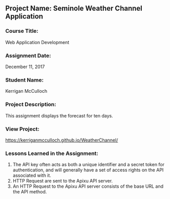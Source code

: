 ## Project Name:  Seminole Weather Channel Application

### Course Title:
Web Application Development

### Assignment Date:  
December 11, 2017

### Student Name:  
Kerrigan McCulloch

### Project Description:
This assignment displays the forecast for ten days. 

### View Project:
https://kerriganmcculloch.github.io/WeatherChannel/

### Lessons Learned in the Assignment:
1. The API key often acts as both a unique identifier and a secret token for authentication, and will generally have a set of access rights on the API associated with it.
2. HTTP Request are sent to the Apixu API server.
3. An HTTP Request to the Apixu API server consists of the base URL and the API method.
